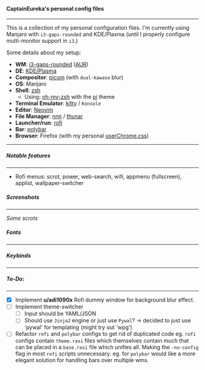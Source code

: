 #### CaptainEureka's personal config files
---
This is a collection of my personal configuration files.
I'm currently using Manjaro with `i3-gaps-rounded` and KDE/Plasma (until I properly configure multi-monitor support in `i3`.)

Some details about my setup:

- **WM**: [i3-gaps-rounded](https://github.com/resloved/i3/) ([AUR](https://aur.archlinux.org/packages/i3-gaps-rounded-git/))
- **DE**: [KDE/Plasma](https://kde.org/plasma-desktop)
- **Compositor**: [picom]() (with `dual-kawase` blur)
- **OS**: Manjaro
- **Shell**: [zsh](https://wiki.archlinux.org/index.php/Zsh)
  - Using: [oh-my-zsh](https://github.com/ohmyzsh/ohmyzsh) with the [pi](https://github.com/tobyjamesthomas/pi) theme
- **Terminal Emulator**: [kitty](https://github.com/kovidgoyal/kitty/) / `Konsole`
- **Editor**: [Neovim](https://github.com/neovim/neovim/)
- **File Manager**: [nnn](https://github.com/jarun/nnn/) / [thunar](https://git.xfce.org/xfce/thunar/)
- **Launcher/run**: [rofi](https://github.com/davatorium/rofi)
- **Bar**: [polybar](https://github.com/polybar/polybar)
- **Browser**: Firefox (with my personal [userChrome.css](https://github.com/CaptainEureka/))

---

##### Notable features
---

- Rofi menus: scrot, power, web-search, wifi, appmenu (fullscreen), applist, wallpaper-switcher

##### Screenshots
---

*Some scrots*

##### Fonts
---

##### Keybinds
---

##### To-Do:
---
- [x] Implement **u/adi1090x** Rofi dummy window for background blur effect.
- [ ] Implement theme-switcher
  - [ ] Input should be YAML/JSON
  - [ ] Should use `Jinja2` engine or just use `Pywal`? -> decided to just use 'pywal' for templating (might try out 'wpg')
- [ ] Refactor `rofi` and `polybar` configs to get rid of duplicated code
      eg. `rofi` configs contain `theme.rasi` files which themselves contain much that can be placed in a 
          `base.rasi` file which unifies all. Making the `-no-config` flag in most `rofi` scripts unnecessary.
      eg. for `polybar` would like a more elegant solution for handling bars over multiple wms.
